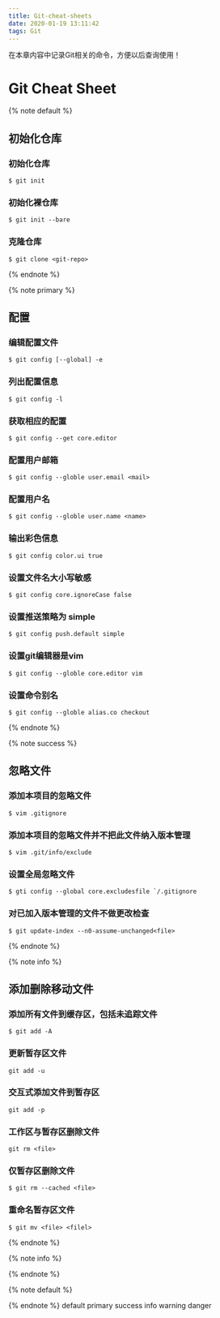 ```yaml
---
title: Git-cheat-sheets
date: 2020-01-19 13:11:42
tags: Git
---
```


在本章内容中记录Git相关的命令，方便以后查询使用！

<!--more-->
# Git Cheat Sheet

{% note default %}
## 初始化仓库
### 初始化仓库

```
$ git init
```

### 初始化裸仓库

```
$ git init --bare
```

### 克隆仓库

```
$ git clone <git-repo>
```

{% endnote %}

{% note primary %}
## 配置
### 编辑配置文件

```
$ git config [--global] -e
```

### 列出配置信息

```
$ git config -l
```

### 获取相应的配置

```
$ git config --get core.editor
```

### 配置用户邮箱

```
$ git config --globle user.email <mail>
```

### 配置用户名

```
$ git config --globle user.name <name>
```

### 输出彩色信息

```
$ git config color.ui true
```

### 设置文件名大小写敏感

```
$ git config core.ignoreCase false 
```

### 设置推送策略为 simple

```
$ git config push.default simple
```

### 设置git编辑器是vim

```
$ git config --globle core.editor vim
```

### 设置命令别名

```
$ git config --globle alias.co checkout
```

{% endnote %}

{% note success %}

## 忽略文件
### 添加本项目的忽略文件

```
$ vim .gitignore
```

### 添加本项目的忽略文件并不把此文件纳入版本管理

```
$ vim .git/info/exclude
```

### 设置全局忽略文件

```
$ gti config --global core.excludesfile `/.gitignore
```

### 对已加入版本管理的文件不做更改检查

```
$ git update-index --n0-assume-unchanged<file>
```

{% endnote %}

{% note info %}

## 添加删除移动文件
### 添加所有文件到缓存区，包括未追踪文件

```
$ git add -A
```

### 更新暂存区文件

```
git add -u
```

### 交互式添加文件到暂存区

``` 
git add -p
```

### 工作区与暂存区删除文件

```
git rm <file>
```

### 仅暂存区删除文件

``` 
$ git rm --cached <file>
```

### 重命名暂存区文件

```
$ git mv <file> <filel>
```

{% endnote %}

{% note info %}

{% endnote %}

{% note default %}

{% endnote %}
default
primary
success
info
warning
danger